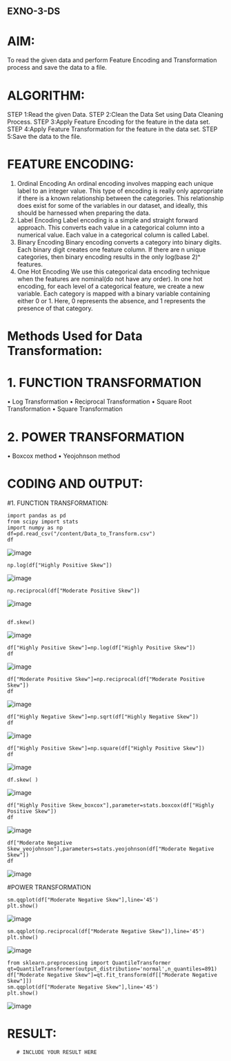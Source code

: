 ## EXNO-3-DS

# AIM:
To read the given data and perform Feature Encoding and Transformation process and save the data to a file.

# ALGORITHM:
STEP 1:Read the given Data.
STEP 2:Clean the Data Set using Data Cleaning Process.
STEP 3:Apply Feature Encoding for the feature in the data set.
STEP 4:Apply Feature Transformation for the feature in the data set.
STEP 5:Save the data to the file.

# FEATURE ENCODING:
1. Ordinal Encoding
An ordinal encoding involves mapping each unique label to an integer value. This type of encoding is really only appropriate if there is a known relationship between the categories. This relationship does exist for some of the variables in our dataset, and ideally, this should be harnessed when preparing the data.
2. Label Encoding
Label encoding is a simple and straight forward approach. This converts each value in a categorical column into a numerical value. Each value in a categorical column is called Label.
3. Binary Encoding
Binary encoding converts a category into binary digits. Each binary digit creates one feature column. If there are n unique categories, then binary encoding results in the only log(base 2)ⁿ features.
4. One Hot Encoding
We use this categorical data encoding technique when the features are nominal(do not have any order). In one hot encoding, for each level of a categorical feature, we create a new variable. Each category is mapped with a binary variable containing either 0 or 1. Here, 0 represents the absence, and 1 represents the presence of that category.

# Methods Used for Data Transformation:

  # 1. FUNCTION TRANSFORMATION
• Log Transformation
• Reciprocal Transformation
• Square Root Transformation
• Square Transformation
  # 2. POWER TRANSFORMATION
• Boxcox method
• Yeojohnson method

# CODING AND OUTPUT:


#1. FUNCTION TRANSFORMATION:
```
import pandas as pd
from scipy import stats
import numpy as np
df=pd.read_csv("/content/Data_to_Transform.csv")
df
```
![image](https://github.com/user-attachments/assets/8d3d821e-89e1-4709-8467-aba553ea4485)

```
np.log(df["Highly Positive Skew"])
```
![image](https://github.com/user-attachments/assets/27b0b23f-61e7-4a2d-b37e-18c0cc40f658)
```
np.reciprocal(df["Moderate Positive Skew"])
```
![image](https://github.com/user-attachments/assets/c2c220c6-47b5-42b4-9141-5cd19193b9ac)

```

df.skew()
```
![image](https://github.com/user-attachments/assets/e7585703-e4af-4629-a957-357d47d759a2)
```
df["Highly Positive Skew"]=np.log(df["Highly Positive Skew"])
df
```
![image](https://github.com/user-attachments/assets/d9379076-3aa7-4085-bd5a-34acc16dd6e3)
```
df["Moderate Positive Skew"]=np.reciprocal(df["Moderate Positive Skew"])
df
```
![image](https://github.com/user-attachments/assets/53cccd5d-9218-4ce2-aa43-0e4bc4166371)
```
df["Highly Negative Skew"]=np.sqrt(df["Highly Negative Skew"])
df
```
![image](https://github.com/user-attachments/assets/0d72efd6-2381-46de-8b58-bc20643a9c02)

```
df["Highly Positive Skew"]=np.square(df["Highly Positive Skew"])
df
```
![image](https://github.com/user-attachments/assets/b7af63b3-6f08-44f5-b79f-c61cec8501e1)
```
df.skew( )
```
![image](https://github.com/user-attachments/assets/d5f0b601-91dc-4de9-97ef-fc8b9594ab4b)
```
df["Highly Positive Skew_boxcox"],parameter=stats.boxcox(df["Highly Positive Skew"])
df
```
![image](https://github.com/user-attachments/assets/56c495ea-ee73-42c7-a51e-52757bebe289)

```
df["Moderate Negative Skew_yeojohnson"],parameters=stats.yeojohnson(df["Moderate Negative Skew"])
df
```
![image](https://github.com/user-attachments/assets/c35fa821-d9e4-4c6b-a902-5286a8000c3c)

#POWER TRANSFORMATION
```
sm.qqplot(df["Moderate Negative Skew"],line='45')
plt.show()
```
![image](https://github.com/user-attachments/assets/30d8e52a-9ed1-4d11-85e3-219ffe60d967)
```
sm.qqplot(np.reciprocal(df["Moderate Negative Skew"]),line='45')
plt.show()
```
![image](https://github.com/user-attachments/assets/56f78389-ffaf-46d3-91b0-c95ca2928560)
```
from sklearn.preprocessing import QuantileTransformer
qt=QuantileTransformer(output_distribution='normal',n_quantiles=891)
df["Moderate Negative Skew"]=qt.fit_transform(df[["Moderate Negative Skew"]])
sm.qqplot(df["Moderate Negative Skew"],line='45')
plt.show()
```
![image](https://github.com/user-attachments/assets/9074d7d3-0db4-4d9d-afbd-fc5066eee23f)

# RESULT:
       # INCLUDE YOUR RESULT HERE

       

